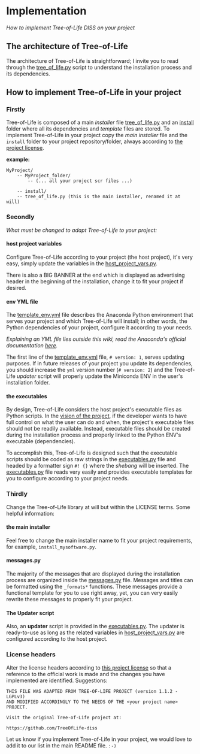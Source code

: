 # Implementation

_How to implement Tree-of-Life DISS on your project_

## The architecture of Tree-of-Life

The architecture of Tree-of-Life is straightforward; I invite you to read through the [tree_of_life.py](https://github.com/joaomcteixeira/Tree-of-Life/blob/master/tree_of_life.py) script to understand the installation process and its dependencies.

## How to implement Tree-of-Life in your project

### Firstly

Tree-of-Life is composed of a main _installer_ file [tree_of_life.py](https://github.com/joaomcteixeira/Tree-of-Life/blob/master/tree_of_life.py) and an [install](https://github.com/joaomcteixeira/Tree-of-Life/tree/master/install) folder where all its dependencies and _template_ files are stored. To implement Tree-of-Life in your project copy the _main installer_ file and the `install` folder to your project repository/folder, always according to [the project license](https://github.com/joaomcteixeira/Tree-of-Life/blob/master/LICENSE).

**example:**
```
MyProject/
    -- MyProject_folder/
        -- (... all your project scr files ...)
    
    -- install/
    -- tree_of_life.py (this is the main installer, renamed it at will)
```

### Secondly

*What must be changed to adapt Tree-of-Life to your project:*

#### host project variables

Configure Tree-of-Life according to your project (the host project), it's very easy, simply update the variables in the [host_project_vars.py](https://github.com/joaomcteixeira/Tree-of-Life/blob/master/install/host_project_vars.py).

There is also a BIG BANNER at the end which is displayed as advertising header in the beginning of the installation, change it to fit your project if desired.

#### env YML file

The [template_env.yml](https://github.com/joaomcteixeira/Tree-of-Life/blob/master/install/template_env.yml) file describes the Anaconda Python environment that serves your project and which Tree-of-Life will install; in other words, the Python dependencies of your project, configure it according to your needs.

_Explaining an YML file lies outside this wiki, read the Anaconda's official documentation [here](https://conda.io/docs/user-guide/tasks/manage-environments.html)._

The first line of the [template_env.yml](https://github.com/joaomcteixeira/Tree-of-Life/blob/master/install/template_env.yml) file, `# version: 1`, serves updating purposes. If in future releases of your project you update its dependencies, you should increase the `yml` version number (`# version: 2`) and the Tree-of-Life _updater_ script will properly update the Miniconda ENV in the user's installation folder.

#### the executables

By design, Tree-of-Life considers the host project's executable files as Python scripts. In the [vision of the project](#vision), if the developer wants to have full control on what the user can do and when, the project's executable files should not be readily available. Instead, executable files should be created during the installation process and properly linked to the Python ENV's executable (dependencies).

To accomplish this, Tree-of-Life is designed such that the executable scripts should be coded as raw strings in the [executables.py](https://github.com/joaomcteixeira/Tree-of-Life/blob/master/install/executables.py) file and headed by a formatter sign `#! {}` where the _shebang_ will be inserted. The [executables.py](https://github.com/joaomcteixeira/Tree-of-Life/blob/master/install/executables.py) file reads very easily and provides executable templates for you to configure according to your project needs.

### Thirdly

Change the Tree-of-Life library at will but within the LICENSE terms. Some helpful information:

#### the main installer

Feel free to change the main installer name to fit your project requirements, for example, `install_mysoftware.py`.

#### messages.py

The majority of the messages that are displayed during the installation process are organized inside the [messages.py](https://github.com/joaomcteixeira/Tree-of-Life/blob/master/install/messages.py) file. Messages and titles can be formatted using the `_formats*` functions. These messages provide a functional template for you to use right away, yet, you can very easily rewrite these messages to properly fit your project.

#### The Updater script

Also, an **updater** script is provided in the [executables.py](https://github.com/joaomcteixeira/Tree-of-Life/blob/master/install/executables.py). The updater is ready-to-use as long as the related variables in [host_project_vars.py](https://github.com/joaomcteixeira/Tree-of-Life/blob/master/install/host_project_vars.py) are configured according to the host project.

### License headers

Alter the license headers according to [this project license](https://github.com/joaomcteixeira/Tree-of-Life/blob/master/LICENSE) so that a reference to the official work is made and the changes you have implemented are identified. Suggestions:

```
THIS FILE WAS ADAPTED FROM TREE-OF-LIFE PROJECT (version 1.1.2 - LGPLv3)
AND MODIFIED ACCORDINGLY TO THE NEEDS OF THE <your project name> PROJECT.

Visit the original Tree-of-Life project at:

https://github.com/TreeOfLife-diss
```

Let us know if you implement Tree-of-Life in your project, we would love to add it to our list in the main README file. `:-)`
